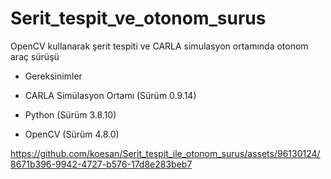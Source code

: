 # Serit_tespit_ve_otonom_surus
 OpenCV kullanarak şerit tespiti ve CARLA simulasyon ortamında otonom araç sürüşü

 
- Gereksinimler

* CARLA Simülasyon Ortamı (Sürüm 0.9.14)

* Python (Sürüm 3.8.10)

* OpenCV (Sürüm 4.8.0)



https://github.com/koesan/Serit_tespit_ile_otonom_surus/assets/96130124/8671b396-9942-4727-b576-17d8e283beb7

